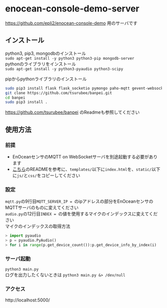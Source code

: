 # enocean-console-demo-server
https://github.com/epli2/enocean-console-demo 用のサーバです  


## インストール
python3, pip3, mongodbのインストール  
`sudo apt-get install -y python3 python3-pip mongodb-server`  
pythonのライブラリをインストール  
`sudo apt-get install -y python3-pyaudio python3-scipy`

pipからpythonライブラリのインストール
```bash
sudo pip3 install flask flask_socketio pymongo paho-mqtt gevent-websocket
git clone https://github.com/tsurubee/banpei.git
cd banpei
sudo pip3 install .
```
https://github.com/tsurubee/banpei のReadmeも参照してください

## 使用方法
### 前提
- EnOceanセンサのMQTT on WebSocketサーバを別途起動する必要があります
- [こちら](https://github.com/epli2/enocean-console-demo)のREADMEを参考に、`templates/`以下に`index.html`を、`static/`以下に`js/`と`css/`をコピーしてください

### 設定
`mqtt.py`の9行目`MQTT_SERVER_IP = `のipアドレスの部分をEnOceanセンサのMQTTサーバのものに変えてください  
`audio.py`の12行目`INDEX = `の値を使用するマイクのインデックスに変えてください  
マイクのインデックスの取得方法  
```python
> import pyaudio
> p = pyaudio.PyAudio()
> for i in range(p.get_device_count()):p.get_device_info_by_index(i)
```

### サーバ起動
`python3 main.py`  
ログを出力したくないときは
`python3 main.py &> /dev/null`

### アクセス
http://localhost:5000/
